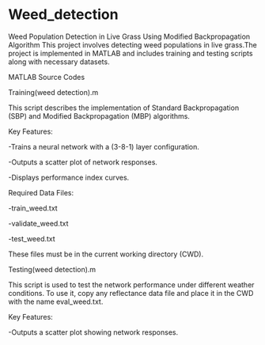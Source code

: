 # Weed_detection
Weed Population Detection in Live Grass Using Modified Backpropagation Algorithm This project involves detecting weed populations in live grass.The project is implemented in MATLAB and includes training and testing scripts along with necessary datasets.

MATLAB Source Codes

Training(weed detection).m

This script describes the implementation of Standard Backpropagation (SBP) and Modified Backpropagation (MBP) algorithms.

Key Features:

-Trains a neural network with a (3-8-1) layer configuration.

-Outputs a scatter plot of network responses.

-Displays performance index curves.

Required Data Files:

-train_weed.txt

-validate_weed.txt

-test_weed.txt

These files must be in the current working directory (CWD).

Testing(weed detection).m

This script is used to test the network performance under different weather conditions. To use it, copy any reflectance data file and place it in the CWD with the name eval_weed.txt.

Key Features:

-Outputs a scatter plot showing network responses.
